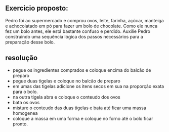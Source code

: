 ## Exercicio proposto:

Pedro foi ao supermercado e comprou ovos, leite, farinha, açúcar, manteiga e achocolatado em pó para fazer um
bolo de chocolate. Como ele nunca fez um bolo antes, ele está bastante confuso e perdido. Auxilie Pedro
construindo uma sequência lógica dos passos necessários para a preparação desse bolo.

## resolução

- pegue os ingredientes comprados e coloque encima do balcão de preparo
- pegue duas tigelas e coloque no balcão de preparo
- em umas das tigelas adicione os itens secos em sua na proporção exata para o bolo.
- na outra tigela abra e coloque o conteudo dos ovos
- bata os ovos
- misture o conteudo das duas tigelas e bata até ficar uma massa homogenea
- coloque a massa em uma forma e coloque no forno até o bolo ficar pronto.

